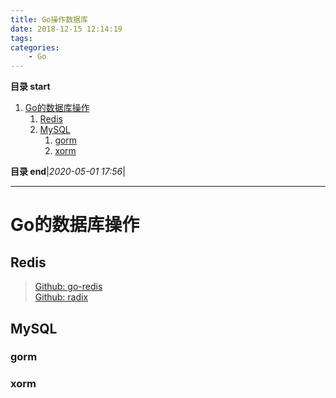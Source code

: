 ```yaml
---
title: Go操作数据库
date: 2018-12-15 12:14:19
tags: 
categories: 
    - Go
---
```


**目录 start**

1. [Go的数据库操作](#go的数据库操作)
    1. [Redis](#redis)
    1. [MySQL](#mysql)
        1. [gorm](#gorm)
        1. [xorm](#xorm)

**目录 end**|_2020-05-01 17:56_|
****************************************
# Go的数据库操作


## Redis
> [Github: go-redis](https://github.com/go-redis/redis)  
> [Github: radix](https://github.com/mediocregopher/radix)  

## MySQL
### gorm
### xorm
